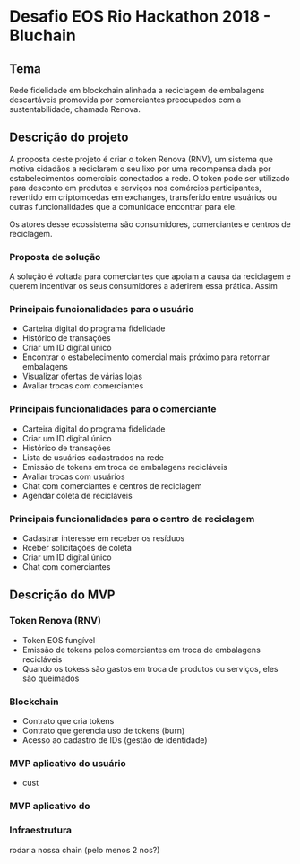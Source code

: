 # Desafio EOS Rio Hackathon 2018 - Bluchain

## Tema
Rede fidelidade em blockchain alinhada a reciclagem de embalagens descartáveis promovida por comerciantes preocupados com a sustentabilidade, chamada Renova.

## Descrição do projeto

A proposta deste projeto é criar o token Renova (RNV), um sistema que motiva cidadãos a reciclarem o seu lixo por uma recompensa dada por estabelecimentos comerciais conectados a rede. O token pode ser utilizado para desconto em produtos e serviços nos comércios participantes, revertido em criptomoedas em exchanges, transferido entre usuários ou outras funcionalidades que a comunidade encontrar para ele.

Os atores desse ecossistema são consumidores, comerciantes e centros de reciclagem.

### Proposta de solução

A solução é voltada para comerciantes que apoiam a causa da reciclagem e querem incentivar os seus consumidores a aderirem essa prática. Assim

### Principais funcionalidades para o usuário

- Carteira digital do programa fidelidade
- Histórico de transações
- Criar um ID digital único
- Encontrar o estabelecimento comercial mais próximo para retornar embalagens
- Visualizar ofertas de várias lojas
- Avaliar trocas com comerciantes

### Principais funcionalidades para o comerciante

- Carteira digital do programa fidelidade
- Criar um ID digital único
- Histórico de transações
- Lista de usuários cadastrados na rede
- Emissão de tokens em troca de embalagens recicláveis
- Avaliar trocas com usuários
- Chat com comerciantes e centros de reciclagem
- Agendar coleta de recicláveis 

### Principais funcionalidades para o centro de reciclagem

- Cadastrar interesse em receber os resíduos
- Rceber solicitações de coleta
- Criar um ID digital único
- Chat com comerciantes


## Descrição do MVP

### Token Renova (RNV)
- Token EOS fungível
- Emissão de tokens pelos comerciantes em troca de embalagens recicláveis
- Quando os tokess são gastos em troca de produtos ou serviços, eles são queimados

### Blockchain
- Contrato que cria tokens
- Contrato que gerencia uso de tokens (burn)
- Acesso ao cadastro de IDs (gestão de identidade)

### MVP aplicativo do usuário
- cust

### MVP aplicativo do 

### Infraestrutura
rodar a nossa chain (pelo menos 2 nos?)

